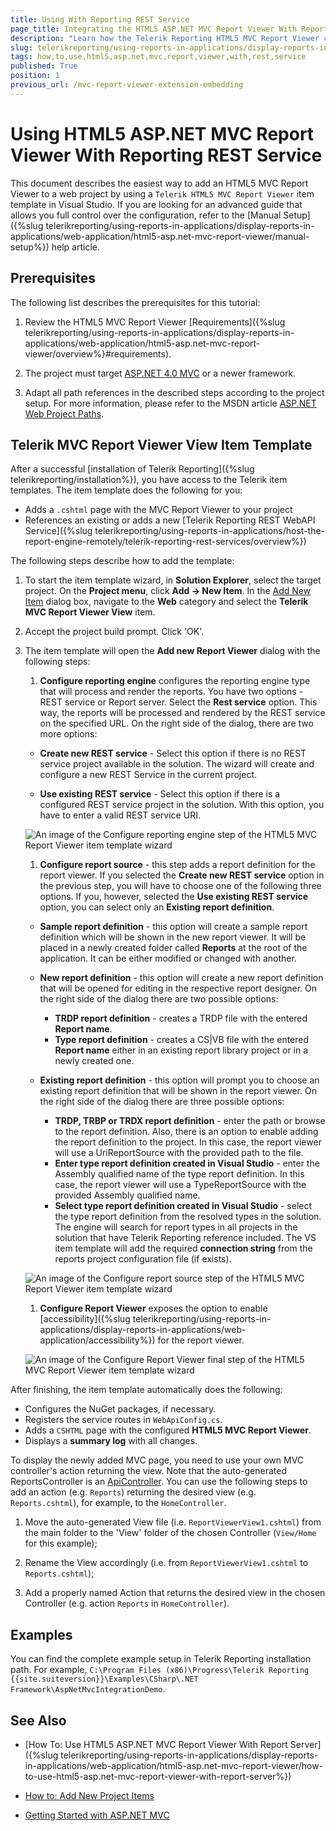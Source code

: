 ```yaml
---
title: Using With Reporting REST Service
page_title: Integrating the HTML5 ASP.NET MVC Report Viewer With Reporting REST Service 
description: "Learn how the Telerik Reporting HTML5 MVC Report Viewer can integrated into a MVC application with a few simple steps."
slug: telerikreporting/using-reports-in-applications/display-reports-in-applications/web-application/html5-asp.net-mvc-report-viewer/how-to-use-html5-asp.net-mvc-report-viewer-with-rest-service
tags: how,to,use,html5,asp.net,mvc,report,viewer,with,rest,service
published: True
position: 1
previous_url: /mvc-report-viewer-extension-embedding
---
```


# Using HTML5 ASP.NET MVC Report Viewer With Reporting REST Service

This document describes the easiest way to add an HTML5 MVC Report Viewer to a web project by using a `Telerik HTML5 MVC Report Viewer` item template in Visual Studio. If you are looking for an advanced guide that allows you full control over the configuration, refer to the [Manual Setup]({%slug telerikreporting/using-reports-in-applications/display-reports-in-applications/web-application/html5-asp.net-mvc-report-viewer/manual-setup%}) help article.

## Prerequisites

The following list describes the prerequisites for this tutorial:

1. Review the HTML5 MVC Report Viewer [Requirements]({%slug telerikreporting/using-reports-in-applications/display-reports-in-applications/web-application/html5-asp.net-mvc-report-viewer/overview%}#requirements).

1. The project must target [ASP.NET 4.0 MVC](https://dotnet.microsoft.com/en-us/apps/aspnet/mvc) or a newer framework.

1. Adapt all path references in the described steps according to the project setup. For more information, please refer to the MSDN article [ASP.NET Web Project Paths](https://docs.microsoft.com/en-us/previous-versions/ms178116(v=vs.140)).

## Telerik MVC Report Viewer View Item Template

After a successful [installation of Telerik Reporting]({%slug telerikreporting/installation%}), you have access to the Telerik item templates. The item template does the following for you:

* Adds a `.cshtml` page with the MVC Report Viewer to your project
* References an existing or adds a new [Telerik Reporting REST WebAPI Service]({%slug telerikreporting/using-reports-in-applications/host-the-report-engine-remotely/telerik-reporting-rest-services/overview%})

The following steps describe how to add the template:

1. To start the item template wizard, in __Solution Explorer__, select the target project. On the __Project menu__, click __Add -> New Item__. In the [Add New Item](https://learn.microsoft.com/en-us/previous-versions/visualstudio/visual-studio-2010/w0572c5b(v=vs.100)) dialog box, navigate to the __Web__ category and select the __Telerik MVC Report Viewer View__ item.

1. Accept the project build prompt. Click 'OK'.

1. The item template will open the __Add new Report Viewer__ dialog with the following steps:

   1. __Configure reporting engine__ configures the reporting engine type that will process and render the reports. You have two options - REST service or Report server. Select the __Rest service__ option. This way, the reports will be processed and rendered by the REST service on the specified URL. On the right side of the dialog, there are two more options:

     + __Create new REST service__ - Select this option if there is no REST service project available in the solution. The wizard will create and configure a new REST Service in the current project.

     + __Use existing REST service__ - Select this option if there is a configured REST service project in the solution. With this option, you have to enter a valid REST service URI.

     ![An image of the Configure reporting engine step of the HTML5 MVC Report Viewer item template wizard](images/item-template-reporting-engine-rest.png)

   1. __Configure report source__ - this step adds a report definition for the report viewer. If you selected the __Create new REST service__ option in the previous step, you will have to choose one of the following three options. If you, however, selected the __Use existing REST service__ option, you can select only an __Existing report definition__.

     + __Sample report definition__ - this option will create a sample report definition which will be shown in the new report viewer. It will be placed in a newly created folder called __Reports__ at the root of the application. It can be either modified or changed with another.

     + __New report definition__ - this option will create a new report definition that will be opened for editing in the respective report designer. On the right side of the dialog there are two possible options:

        - __TRDP report definition__ - creates a TRDP file with the entered __Report name__.
        - __Type report definition__ - creates a CS|VB file with the entered __Report name__ either in an existing report library project or in a newly created one.

     + __Existing report definition__ - this option will prompt you to choose an existing report definition that will be shown in the report viewer. On the right side of the dialog there are three possible options:

        - __TRDP, TRBP or TRDX report definition__ - enter the path or browse to the report definition. Also, there is an option to enable adding the report definition to the project. In this case, the report viewer will use a UriReportSource with the provided path to the file.
        - __Enter type report definition created in Visual Studio__ - enter the Assembly qualified name of the type report definition. In this case, the report viewer will use a TypeReportSource with the provided Assembly qualified name.
        - __Select type report definition created in Visual Studio__ - select the type report definition from the resolved types in the solution. The engine will search for report types in all projects in the solution that have Telerik Reporting reference included. The VS item template will add the required __connection string__ from the reports project configuration file (if exists).

     ![An image of the Configure report source step of the HTML5 MVC Report Viewer item template wizard](images/item-template-report-source-rest.png)

   1. __Configure Report Viewer__ exposes the option to enable [accessibility]({%slug telerikreporting/using-reports-in-applications/display-reports-in-applications/web-application/accessibility%}) for the report viewer.

     ![An image of the Configure Report Viewer final step of the HTML5 MVC Report Viewer item template wizard](images/item-template-accessibility.png)

After finishing, the item template automatically does the following:

* Configures the NuGet packages, if necessary.
* Registers the service routes in `WebApiConfig.cs`.
* Adds a `CSHTML` page with the configured __HTML5 MVC Report Viewer__.
* Displays a __summary log__ with all changes.

To display the newly added MVC page, you need to use your own MVC controller's action returning the view. Note that the auto-generated ReportsController is an [ApiController](https://learn.microsoft.com/en-us/dotnet/api/system.web.http.apicontroller?view=aspnet-webapi-5.2). You can use the following steps to add an action (e.g. `Reports`) returning the desired view (e.g. `Reports.cshtml`), for example, to the `HomeController`.

1. Move the auto-generated View file (i.e. `ReportViewerView1.cshtml`) from the main folder to the 'View' folder of the chosen Controller (`View/Home` for this example);

1. Rename the View accordingly (i.e. from `ReportViewerView1.cshtml` to `Reports.cshtml`);

1. Add a properly named Action that returns the desired view in the chosen Controller (e.g. action `Reports` in `HomeController`).

## Examples

You can find the complete example setup in Telerik Reporting installation path. For example, `C:\Program Files (x86)\Progress\Telerik Reporting {{site.suiteversion}}\Examples\CSharp\.NET Framework\AspNetMvcIntegrationDemo`.

## See Also

* [How To: Use HTML5 ASP.NET MVC Report Viewer With Report Server]({%slug telerikreporting/using-reports-in-applications/display-reports-in-applications/web-application/html5-asp.net-mvc-report-viewer/how-to-use-html5-asp.net-mvc-report-viewer-with-report-server%})

* [How to: Add New Project Items](https://learn.microsoft.com/en-us/previous-versions/visualstudio/visual-studio-2010/w0572c5b(v=vs.100))

* [Getting Started with ASP.NET MVC](https://learn.microsoft.com/en-us/aspnet/mvc/overview/getting-started/introduction/getting-started)
